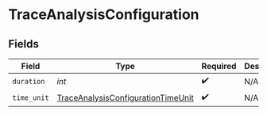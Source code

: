 # TraceAnalysisConfiguration


## Fields

| Field                                                                                           | Type                                                                                            | Required                                                                                        | Description                                                                                     |
| ----------------------------------------------------------------------------------------------- | ----------------------------------------------------------------------------------------------- | ----------------------------------------------------------------------------------------------- | ----------------------------------------------------------------------------------------------- |
| `duration`                                                                                      | *int*                                                                                           | :heavy_check_mark:                                                                              | N/A                                                                                             |
| `time_unit`                                                                                     | [TraceAnalysisConfigurationTimeUnit](../../models/shared/traceanalysisconfigurationtimeunit.md) | :heavy_check_mark:                                                                              | N/A                                                                                             |